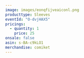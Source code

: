 ```yaml
---
image: images/eonqfijveaiconl.png
producttype: Sleeves
eventId: "O-dvjHAX5"
pricings:
  - quantity: 1
    price: 25
onsale: false
asin: s-BA-c9kLO1
merchandise: comiket
---
```

